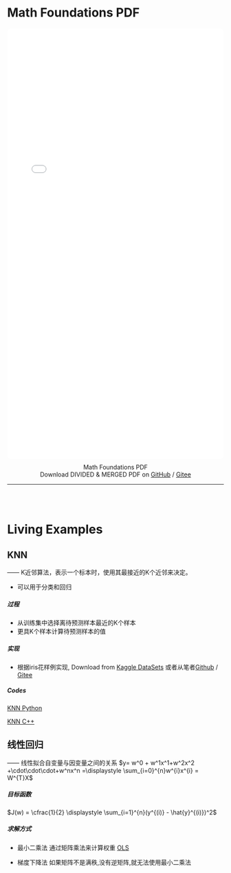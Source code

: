 # Math Foundations PDF

<style>
  #pdf-container {
    width: 100%;
    height: 1000px;
    overflow: hidden;
    border-radius: 10px;
  }

  #pdf-content {
    width: 100%;
    height: 100%;
  }

  #page-number {
    text-align: center;
    margin-top: 10px;
  }
</style>

<div id="pdf-container">
    <embed id="pdf-content" src="./ml.pdf" type="application/pdf" width="100%" height="200%">
</div>
<div id="page-number">Math Foundations PDF</div>


<center>Download DIVIDED & MERGED PDF on  <a href="https://github.com/Chenpeel/Codes/tree/master/Jupyter/ML/machine_learn_pdf" text-indent="none">GitHub</a>  /  <a href="https://gitee.com/chenyh43/ML/tree/master/machine_learn_pdf" text-indent="none">Gitee</a></center>

<hr>
<br><br>

# Living Examples
## KNN

—— K近邻算法，表示一个标本时，使用其最接近的K个近邻来决定。

- 可以用于分类和回归

##### 过程

- 从训练集中选择离待预测样本最近的K个样本
- 更具K个样本计算待预测样本的值

##### 实现

- 根据iris花样例实现, Download from [Kaggle DataSets](https://www.kaggle.com/datasets) 或者从笔者[Github](https://github.com/Chenpeel/Codes/raw/master/Jupyter/ML/files/iris.zip) / [Gitee](https://gitee.com/chenyh43/ML/tree/master/files/iris.zip)

##### Codes

<a href="https://github.com/Chenpeel/Code_Learning/tree/master/jupyter/KNN">KNN Python</a>

<a href="./">KNN C++</a>



## 线性回归

—— 线性拟合自变量与因变量之间的关系 $y= w^0 + w^1x^1+w^2x^2 +\cdot\cdot\cdot+w^nx^n =\displaystyle \sum_{i=0}^{n}w^{i}x^{i} = W^{T}X$

##### 目标函数

$J(w) = \cfrac{1}{2} \displaystyle \sum_{i=1}^{n}(y^{(i)} - \hat{y}^{(i)})^2$

##### 求解方式

- 最小二乘法
   通过矩阵乘法来计算权重
  <a href="https://github.com/Chenpeel/Codes/blob/master/Jupyter/ML/OLS.ipynb">OLS</a>
  
- 梯度下降法
  如果矩阵不是满秩,没有逆矩阵,就无法使用最小二乘法
  
